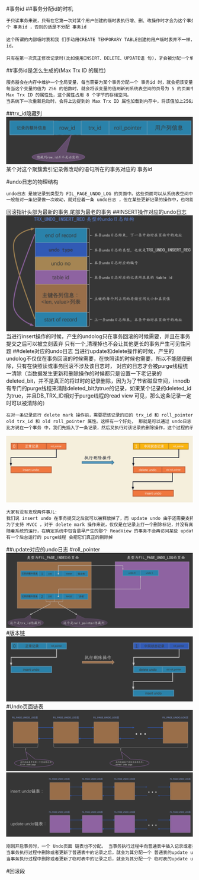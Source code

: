 #事务id
##事务分配id的时机
```asp
于只读事务来说，只有在它第一次对某个用户创建的临时表执行增、删、改操作时才会为这个事务分配一
个 事务id ，否则的话是不分配 事务id 

这个所谓的内部临时表和我 们手动用CREATE TEMPORARY TABLE创建的用户临时表并不一样，在事务回滚时并不需要把执行SELE CT语句过程中用到的内部临时表也回滚，在执行SELECT语句用到内部临时表时并不会为它分配事务
id。

只有在第一次真正修改记录时(比如使用INSERT、DELETE、UPDATE语 句)，才会被分配一个单独的事务id，这个事务id是递增的

```
##事务id是怎么生成的(Max Trx ID 的属性)
```asp
服务器会在内存中维护一个全局变量，每当需要为某个事务分配一个 事务id 时，就会把该变量的值当作 事 务id 分配给该事务，并且把该变量自增1。
每当这个变量的值为 256 的倍数时，就会将该变量的值刷新到系统表空间的页号为 5 的页面中一个称之为
Max Trx ID 的属性处，这个属性占用 8 个字节的存储空间。
当系统下一次重新启动时，会将上边提到的 Max Trx ID 属性加载到内存中，将该值加上256之后赋值给我们 前边提到的全局变量(因为在上次关机时该全局变量的值可能大于 Max Trx ID 属性值)
```
##trx_id隐藏列
![](.z_9_mysql_02_undo_max-trx-id_trx-id_images/d8354260.png)
某个对这个聚簇索引记录做改动的语句所在的事务对应的 事务id 

#undo日志的物理结构
```asp
undo日志 是被记录到类型为 FIL_PAGE_UNDO_LOG 的页面中。这些页面可以从系统表空间中分配，也可以从一种专门存放 undo 日志 的表空间，也就是所谓的 undo tablespace 中分配
一般每对一条记录做一次改动，就对应着一条 undo日志 ，但在某些更新记录的操作中，也可能会对应着2 条 undo日志 
```
回滚指针头部为最新的事务,尾部为最老的事务
##INSERT操作对应的undo日志
![](.z_9_mysql_02_undo_事务id_事务原子性_回滚段_images/1fc3860b.png)
​当进行insert操作的时候，产生的undolog只在事务回滚的时候需要，并且在事务提交之后可以被立刻丢弃
只有一个,清理掉也不会让其他更长的事务产生可见性问题
##delete对应的undo日志
当进行update和delete操作的时候，产生的undolog不仅仅在事务回滚的时候需要，在快照读的时候也需要，所以不能随便删除，只有在快照读或事务回滚不涉及该日志时，
对应的日志才会被purge线程统一清除（当数据发生更新和删除操作的时候都只是设置一下老记录的deleted_bit，并不是真正的将过时的记录删除，因为为了节省磁盘空间，innodb有专门的purge线程来清除deleted_bit为true的记录，如果某个记录的deleted_id为true，并且DB_TRX_ID相对于purge线程的read view 可见，那么这条记录一定时可以被清除的）
```asp
在对一条记录进行 delete mark 操作前，需要把该记录的旧的 trx_id 和 roll_pointer 隐藏列的值都给记 到对应的 undo日志 中来，就是我们图中显示的
old trx_id 和 old roll_pointer 属性。这样有一个好处， 那就是可以通过 undo日志 的 old roll_pointer 找到记录在修改之前对应的 undo 日志。
比方说在一个事务 中，我们先插入了一条记录，然后又执行对该记录的删除操作，这个过程的示意图就是这样:
```
![](.z_9_mysql_02_undo_事务id_事务原子性_回滚段_images/043cce0a.png)
```asp
大家有没有发现两件事儿:
我们说 insert undo 在事务提交之后就可以被释放掉了，而 update undo 由于还需要支持 MVCC ，不能立即 删除掉。
为了支持 MVCC ，对于 delete mark 操作来说，仅仅是在记录上打一个删除标记，并没有真正将它删除掉。
随着系统的运行，在确定系统中包含最早产生的那个 ReadView 的事务不会再访问某些 update undo日志 以及被 打了删除标记的记录后，
有一个后台运行的 purge线程 会把它们真正的删除掉
```
##update对应的undo日志
#roll_pointer
![](.z_9_mysql_02_undo_事务id_事务原子性_回滚段_images/7dce8c2c.png)
#版本链
![](.z_9_mysql_02_undo_事务id_事务原子性_回滚段_images/defd2875.png)
#Undo页面链表
![](.z_9_mysql_02_undo_事务id_事务原子性_回滚段_images/8ccc578a.png)
![](.z_9_mysql_02_undo_事务id_事务原子性_回滚段_images/114a456a.png)
```asp
刚刚开启事务时，一个 Undo页面 链表也不分配。 当事务执行过程中向普通表中插入记录或者执行更新记录主键的操作之后，就会为其分配一个 普通表的 insert undo链表 。
当事务执行过程中删除或者更新了普通表中的记录之后，就会为其分配一个 普通表的update undo链表 。 当事务执行过程中向临时表中插入记录或者执行更新记录主键的操作之后，就会为其分配一个 临时表的 insert undo链表 。
当事务执行过程中删除或者更新了临时表中的记录之后，就会为其分配一个 临时表的update undo链表
```
#回滚段
